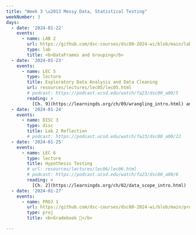 ```yaml
---
title: "Week 3 \u2013 Messy Data, Statistical Testing"
weekNumber: 3
days:
  - date: '2024-01-22'
    events:
      - name: LAB 2
        url: https://github.com/dsc-courses/dsc80-2024-wi/blob/main/labs/lab02/lab.ipynb
        type: lab
        title: <b>DataFrames and Grouping</b>
  - date: '2024-01-23'
    events:
      - name: LEC 5
        type: lecture
        title: Exploratory Data Analysis and Data Cleaning
        url: resources/lectures/lec05/lec05.html
        # podcast: https://podcast.ucsd.edu/watch/fa23/dsc80_a00/5
        reading: >
          [Ch. 9](https://learningds.org/ch/09/wrangling_intro.html) and [10](https://learningds.org/ch/10/eda_intro.html)
  - date: '2024-01-24'
    events:
      - name: DISC 3
        type: disc
        title: Lab 2 Reflection
        # podcast: https://podcast.ucsd.edu/watch/fa23/dsc80_a00/22
  - date: '2024-01-25'
    events:
      - name: LEC 6
        type: lecture
        title: Hypothesis Testing
        # url: resources/lectures/lec06/lec06.html
        # podcast: https://podcast.ucsd.edu/watch/fa23/dsc80_a00/6
        reading: >
          [Ch. 2](https://learningds.org/ch/02/data_scope_intro.html)
  - date: '2024-01-27'
    events:
      - name: PROJ 1
        url: https://github.com/dsc-courses/dsc80-2024-wi/blob/main/projects/proj01/project.ipynb
        type: proj
        title: <b>Gradebook 💯</b>

---
```

